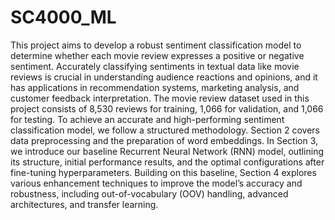 # SC4000_ML

This project aims to develop a robust sentiment classification model to determine whether each movie
review expresses a positive or negative sentiment. Accurately classifying sentiments in textual data like movie
reviews is crucial in understanding audience reactions and opinions, and it has applications in
recommendation systems, marketing analysis, and customer feedback interpretation.
The movie review dataset used in this project consists of 8,530 reviews for training, 1,066 for validation, and
1,066 for testing. To achieve an accurate and high-performing sentiment classification model, we follow a
structured methodology. Section 2 covers data preprocessing and the preparation of word embeddings. In
Section 3, we introduce our baseline Recurrent Neural Network (RNN) model, outlining its structure, initial
performance results, and the optimal configurations after fine-tuning hyperparameters. Building on this
baseline, Section 4 explores various enhancement techniques to improve the model’s accuracy and
robustness, including out-of-vocabulary (OOV) handling, advanced architectures, and transfer learning.
